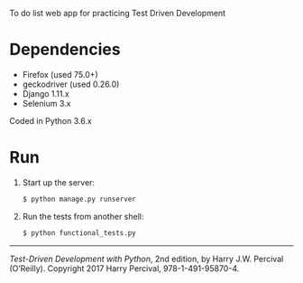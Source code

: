 To do list web app for practicing Test Driven Development

# Dependencies

* Firefox (used 75.0+)
* geckodriver (used 0.26.0)
* Django 1.11.x
* Selenium 3.x

Coded in Python 3.6.x

# Run

1. Start up the server:

    ```bash
    $ python manage.py runserver
    ```


2. Run the tests from another shell:

    ```bash
    $ python functional_tests.py
    ```

---

*Test-Driven Development with Python*, 2nd edition, by Harry J.W. Percival (O’Reilly). Copyright 2017 Harry Percival, 978-1-491-95870-4.
